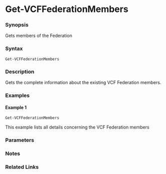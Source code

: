 # Get-VCFFederationMembers

### Synopsis
Gets members of the Federation

### Syntax
```
Get-VCFFederationMembers
```

### Description
Gets the complete information about the existing VCF Federation members.

### Examples
#### Example 1
```
Get-VCFFederationMembers
```
This example lists all details concerning the VCF Federation members

### Parameters

### Notes

### Related Links
